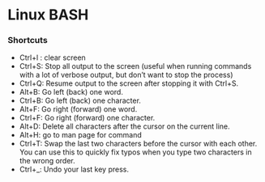 # Linux BASH

### Shortcuts
- Ctrl+l : clear screen
- Ctrl+S: Stop all output to the screen (useful when running commands with a lot of verbose output, but don’t want to stop the process)
- Ctrl+Q: Resume output to the screen after stopping it with Ctrl+S.
- Alt+B: Go left (back) one word.
- Ctrl+B: Go left (back) one character.
- Alt+F: Go right (forward) one word.
- Ctrl+F: Go right (forward) one character.
- Alt+D: Delete all characters after the cursor on the current line.
- Alt+H: go to man page for command
- Ctrl+T: Swap the last two characters before the cursor with each other. You can use this to quickly fix typos when you type two characters in the wrong order.
- Ctrl+_: Undo your last key press. 

